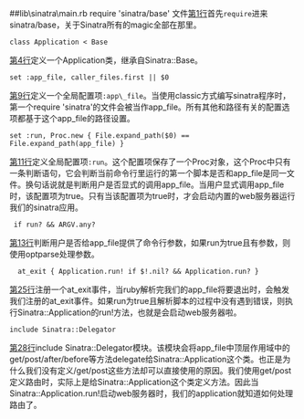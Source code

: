 ##lib\sinatra\main.rb
	require 'sinatra/base'
文件[第1行](https://github.com/sinatra/sinatra/blob/v1.3.5/lib/sinatra/main.rb#L1)首先`require`进来sinatra/base，关于Sinatra所有的magic全部在那里。

	class Application < Base

[第4行](https://github.com/sinatra/sinatra/blob/v1.3.5/lib/sinatra/main.rb#L4)定义一个Application类，继承自Sinatra::Base。

	set :app_file, caller_files.first || $0

[第9行](https://github.com/sinatra/sinatra/blob/v1.3.5/lib/sinatra/main.rb#L9)定义一个全局配置项`:app\_file`。当使用classic方式编写sinatra程序时，第一个require 'sinatra'的文件会被当作app\_file。所有其他和路径有关的配置选项都基于这个app\_file的路径设置。
	
	set :run, Proc.new { File.expand_path($0) == File.expand_path(app_file) }

[第11行](https://github.com/sinatra/sinatra/blob/v1.3.5/lib/sinatra/main.rb#L11)定义全局配置项`:run`。这个配置项保存了一个Proc对象，这个Proc中只有一条判断语句，它会判断当前命令行里运行的第一个脚本是否和app\_file是同一文件。换句话说就是判断用户是否显式的调用app\_file。当用户显式调用app\_file时，该配置项为true。只有当该配置项为true时，才会启动内置的web服务器运行我们的sinatra应用。

	 if run? && ARGV.any?

[第13行](https://github.com/sinatra/sinatra/blob/v1.3.5/lib/sinatra/main.rb#L13)判断用户是否给app_file提供了命令行参数，如果run为true且有参数，则使用optparse处理参数。

	  at_exit { Application.run! if $!.nil? && Application.run? }

[第25行](https://github.com/sinatra/sinatra/blob/v1.3.5/lib/sinatra/main.rb#L25)注册一个at\_exit事件，当ruby解析完我们的app\_file将要退出时，会触发我们注册的at\_exit事件。如果run为true且解析脚本的过程中没有遇到错误，则执行Sinatra::Application的run!方法，也就是会启动web服务器啦。

	include Sinatra::Delegator

[第28行](https://github.com/sinatra/sinatra/blob/v1.3.5/lib/sinatra/main.rb#L28)include Sinatra::Delegator模块。该模块会将app\_file中顶层作用域中的get/post/after/before等方法delegate给Sinatra::Application这个类。也正是为什么我们没有定义/get/post这些方法却可以直接使用的原因。我们使用get/post定义路由时，实际上是给Sinatra::Application这个类定义方法。因此当Sinatra::Application.run!启动web服务器时，我们的application就知道如何处理路由了。
